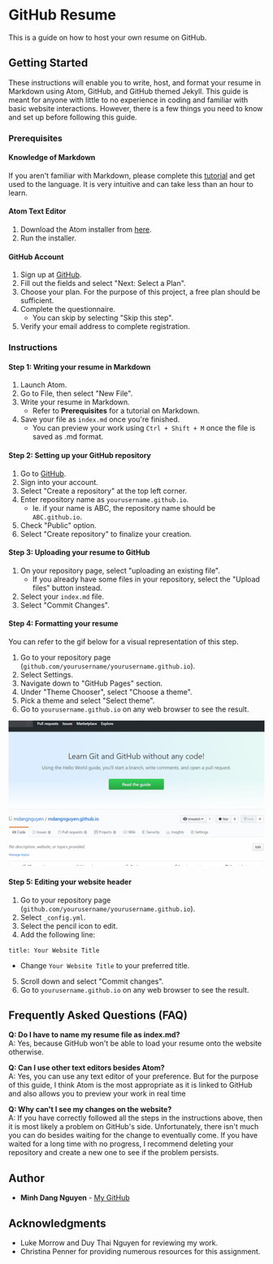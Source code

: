# GitHub Resume

This is a guide on how to host your own resume on GitHub.

## Getting Started

These instructions will enable you to write, host, and format your resume in Markdown using Atom, GitHub, and GitHub themed Jekyll. This guide is meant for anyone with little to no experience in coding and familiar with basic website interactions. However, there is a few things you need to know and set up before following this guide.

### Prerequisites

#### Knowledge of Markdown

If you aren't familiar with Markdown, please complete this [tutorial](https://www.markdowntutorial.com/) and get used to the language. It is very intuitive and can take less than an hour to learn.

#### Atom Text Editor

1. Download the Atom installer from [here](https://atom.io).
2. Run the installer.

#### GitHub Account

1. Sign up at [GitHub](https://github.com/).
2. Fill out the fields and select "Next: Select a Plan".
3. Choose your plan. For the purpose of this project, a free plan should be sufficient.
4. Complete the questionnaire.  
   * You can skip by selecting "Skip this step".
5. Verify your email address to complete registration.  

### Instructions

#### Step 1: Writing your resume in Markdown
1. Launch Atom.
2. Go to File, then select "New File".
3. Write your resume in Markdown.  
   * Refer to **Prerequisites** for a tutorial on Markdown.
4. Save your file as `index.md` once you're finished.  
   * You can preview your work using `Ctrl + Shift + M` once the file is saved as .md format.

#### Step 2: Setting up your GitHub repository
1. Go to [GitHub](https://github.com/).
2. Sign into your account.
3. Select "Create a repository" at the top left corner.
4. Enter repository name as `yourusername.github.io`.  
   * Ie. if your name is ABC, the repository name should be `ABC.github.io`.  
5. Check "Public" option.
6. Select "Create repository" to finalize your creation.

#### Step 3: Uploading your resume to GitHub
1. On your repository page, select "uploading an existing file".  
   * If you already have some files in your repository, select the "Upload files" button instead.
2. Select your `index.md` file.
3. Select "Commit Changes".

#### Step 4: Formatting your resume
You can refer to the gif below for a visual representation of this step.
1. Go to your repository page (`github.com/yourusername/yourusername.github.io`).
2. Select Settings.
3. Navigate down to "GitHub Pages" section.
4. Under "Theme Chooser", select "Choose a theme".
5. Pick a theme and select "Select theme".
6. Go to `yourusername.github.io` on any web browser to see the result.

![](demo.gif)

#### Step 5: Editing your website header
1. Go to your repository page (`github.com/yourusername/yourusername.github.io`).
2. Select `_config.yml`.
3. Select the pencil icon to edit.
4. Add the following line:  
```
title: Your Website Title
```
   * Change `Your Website Title` to your preferred title.
5. Scroll down and select "Commit changes".
6. Go to `yourusername.github.io` on any web browser to see the result.

## Frequently Asked Questions (FAQ)

**Q: Do I have to name my resume file as index.md?**  
A: Yes, because GitHub won't be able to load your resume onto the website otherwise.

**Q: Can I use other text editors besides Atom?**  
A: Yes, you can use any text editor of your preference. But for the purpose of this guide, I think Atom is the most appropriate as it is linked to GitHub and also allows you to preview your work in real time

**Q: Why can't I see my changes on the website?**  
A: If you have correctly followed all the steps in the instructions above, then it is most likely a problem on GitHub's side. Unfortunately, there isn't much you can do besides waiting for the change to eventually come. If you have waited for a long time with no progress, I recommend deleting your repository and create a new one to see if the problem persists.

## Author

* **Minh Dang Nguyen** - [My GitHub](https://github.com/mdangnguyen)

## Acknowledgments
* Luke Morrow and Duy Thai Nguyen for reviewing my work.
* Christina Penner for providing numerous resources for this assignment.
